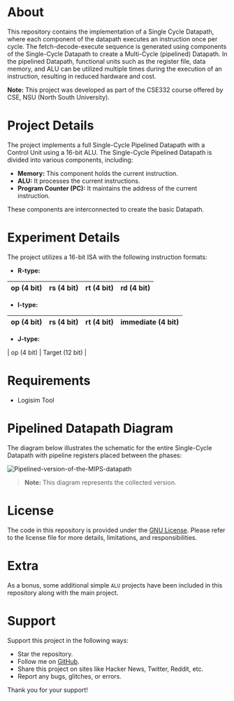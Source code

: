 # About

This repository contains the implementation of a Single Cycle Datapath, where each component of the datapath executes an instruction once per cycle. The fetch-decode-execute sequence is generated using components of the Single-Cycle Datapath to create a Multi-Cycle (pipelined) Datapath. In the pipelined Datapath, functional units such as the register file, data memory, and ALU can be utilized multiple times during the execution of an instruction, resulting in reduced hardware and cost.

**Note:**
This project was developed as part of the CSE332 course offered by CSE, NSU (North South University).

# Project Details

The project implements a full Single-Cycle Pipelined Datapath with a Control Unit using a 16-bit ALU. The Single-Cycle Pipelined Datapath is divided into various components, including:

- **Memory:** This component holds the current instruction.
- **ALU:** It processes the current instructions.
- **Program Counter (PC):** It maintains the address of the current instruction.

These components are interconnected to create the basic Datapath.

# Experiment Details

The project utilizes a 16-bit ISA with the following instruction formats:

- **R-type:**

| op (4 bit) | rs (4 bit) | rt (4 bit) | rd (4 bit) |
| ---------- | ---------- | ---------- | ---------- |

- **I-type:**

| op (4 bit) | rs (4 bit) | rt (4 bit) | immediate (4 bit) |
| ---------- | ---------- | ---------- | ----------------- |

- **J-type:**

| op (4 bit) | Target (12 bit) |

# Requirements

- Logisim Tool

# Pipelined Datapath Diagram

The diagram below illustrates the schematic for the entire Single-Cycle Datapath with pipeline registers placed between the phases:

![Pipelined-version-of-the-MIPS-datapath](https://user-images.githubusercontent.com/66734379/189549236-6077a273-8347-4b39-86fb-42450b547222.png)

> **Note:** This diagram represents the collected version.

# License

The code in this repository is provided under the [GNU License](LICENSE). Please refer to the license file for more details, limitations, and responsibilities.

# Extra

As a bonus, some additional simple `ALU` projects have been included in this repository along with the main project.

# Support

Support this project in the following ways:

- Star the repository.
- Follow me on [GitHub](https://github.com/HR-Fahim).
- Share this project on sites like Hacker News, Twitter, Reddit, etc.
- Report any bugs, glitches, or errors.

Thank you for your support!
